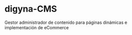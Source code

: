 # digyna-CMS
Gestor administrador de contenido para páginas dinámicas e implementación de eCommerce
